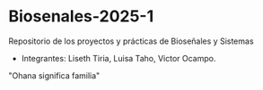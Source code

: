 # Biosenales-2025-1
Repositorio de los proyectos y prácticas de Bioseñales y Sistemas
* Integrantes:
  Liseth Tiria, 
  Luisa Taho, 
  Victor Ocampo.

"Ohana significa familia"
